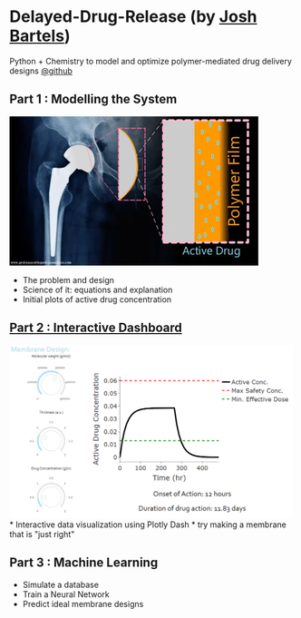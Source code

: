 # Delayed-Drug-Release (by [Josh Bartels](https://www.linkedin.com/in/joshua-bartels-756309138/))
Python + Chemistry to model and optimize polymer-mediated drug delivery designs [@github](https://github.com/JMBartels/Delayed-Drug-Release)

## Part 1 : Modelling the System
![Membrane-use-design](/images/Film_Design.jpg)
* The problem and design
* Science of it: equations and explanation
* Initial plots of active drug concentration

## [Part 2 : Interactive Dashboard](https://delayed-drug-release-app.onrender.com)

<img src="/images/example_plot2.png" width="500">
* Interactive data visualization using Plotly Dash
* try making a membrane that is "just right"

## Part 3 : Machine Learning
* Simulate a database
* Train a Neural Network
* Predict ideal membrane designs 
